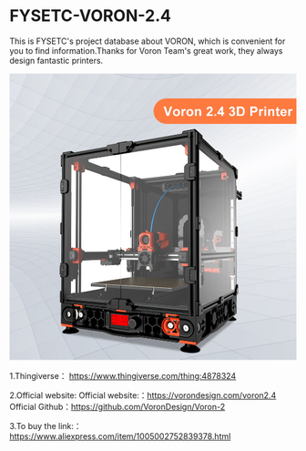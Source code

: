 # FYSETC-VORON-2.4
This is FYSETC's project database about VORON, which is convenient for you to find information.Thanks for Voron Team's great work, they always design fantastic printers.

![](/VORON2.jpg)

1.Thingiverse：
https://www.thingiverse.com/thing:4878324

2.Official website:
Official website:：https://vorondesign.com/voron2.4
Official Github：https://github.com/VoronDesign/Voron-2

3.To buy the link:：
https://www.aliexpress.com/item/1005002752839378.html
